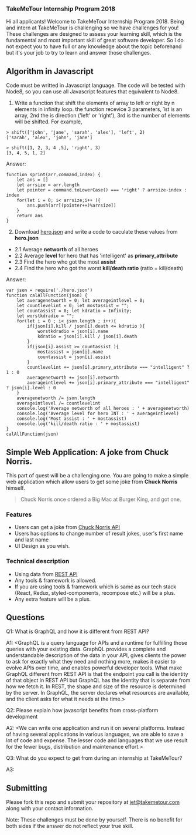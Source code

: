 ### TakeMeTour Internship Program 2018

Hi all applicants! Welcome to TakeMeTour Internship Program 2018. Being and intern at TakeMeTour is challenging so we have challenges for you! These challenges are designed to assess your learning skill, which is the fundamental and most important skill of great software developer. So I do not expect you to have full or any knowledge about the topic beforehand but it's your job to try to learn and answer those challenges.

## Algorithm in Javascript
Code must be writted in Javascript language. The code will be tested with Node8, so you can use all Javascript features that equivalent to Node8.

1. Write a function that shift the elements of array to left or right by n elements in infinity loop. the function recevice 3 parameters, 1st is an array, 2nd the is direction ('left' or 'right'), 3rd is the number of elements will be shifted. For example,
```
> shift(['john', 'jane', 'sarah', 'alex'], 'left', 2)
['sarah', 'alex', 'john', 'jane']

> shift([1, 2, 3, 4 ,5], 'right', 3)
[3, 4, 5, 1, 2]
```
Answer:
```
function sprint(arr,command,index) {
    let ans = []
    let arrsize = arr.length
    let pointer = command.toLowerCase() === 'right' ? arrsize-index : index
    for(let i = 0; i< arrsize;i++ ){
        ans.push(arr[(pointer++)%arrsize])
    }
    return ans
}
```
2. Download [hero.json](https://github.com/takemetour/job-quest-intern-2018/blob/master/hero.json) and write a code to caculate these values from **hero.json**
- 2.1 Average **networth** of all heroes
- 2.2 Average **level** for hero that has 'intelligent' as **primary_attribute**
- 2.3 Find the hero who got the most **assist**
- 2.4 Find the hero who got the worst **kill/death ratio** (ratio = kill/death)

Answer:
```
var json = require('./hero.json')
function calAllFunction(json) {
    let averagenetworth = 0; let averageintlevel = 0;
    let countlevelint = 0; let mostassist = "";
    let countassist = 0; let kdratio = Infinity;
    let worstkdradio = "";
    for(let i = 0 ; i< json.length ; i++){
        if(json[i].kill / json[i].death <= kdratio ){
            worstkdradio = json[i].name
            kdratio = json[i].kill / json[i].death 
        }
        if(json[i].assist >= countassist ){
            mostassist = json[i].name
            countassist = json[i].assist 
        }
        countlevelint += json[i].primary_attribute === "intelligent" ? 1 : 0
        averagenetworth += json[i].networth
        averageintlevel += json[i].primary_attribute === "intelligent" ? json[i].level : 0
    }
    averagenetworth /= json.length
    averageintlevel /= countlevelint
    console.log('Average networth of all heroes : ' + averagenetworth)
    console.log('Average level for hero INT : ' + averageintlevel)
    console.log('Most assist : ' + mostassist)
    console.log('kill/death ratio : ' + mostassist)
}
calAllFunction(json)
```

## Simple Web Application: A joke from Chuck Norris.

This part of quest will be a challenging one. You are going to make a simple web application which allow users to get some joke from **Chuck Norris** himself.

> Chuck Norris once ordered a Big Mac at Burger King, and got one.

### Features
- Users can get a joke from [Chuck Norris API](http://www.icndb.com/api/)
- Users has options to change number of result jokes, user's first name and last name
- UI Design as you wish.

### Technical description
- Using data from [REST API](http://www.icndb.com/api/)
- Any tools & framework is allowed.
- If you are using tools & framework which is same as our tech stack (React, Redux, styled-components, recompose etc.) will be a plus.
- Any extra feature will be a plus.

## Questions
Q1: What is GraphQL and how it is different from REST API?

A1: <GraphQL is a query language for APIs and a runtime for fulfilling those queries with your existing data. GraphQL provides a complete and understandable description of the data in your API, gives clients the power to ask for exactly what they need and nothing more, makes it easier to evolve APIs over time, and enables powerful developer tools. What make GraphQL different from REST API is that the endpoint you call is the identity of that object in REST API but GraphQL has the identity that is separate from how we fetch it. In REST, the shape and size of the resource is determined by the server. In GraphQL, the server declares what resources are available, and the client asks for what it needs at the time.>


Q2: Please explain how javascript benefits from cross-platform development

A2: <We can write one application and run it on several platforms. Instead of having several applications in various languages, we are able to save a lot of code and expense. The lesser code and languages that we use result for the fewer bugs, distribution and maintenance effort.>

Q3: What do you expect to get from during an internship at TakeMeTour?

A3: <Learn everything about web development and get an experience in the internship at TakeMeTour.>

## Submitting

Please fork this repo and submit your repository at jet@takemetour.com along with your contact information.

Note: These challenges must be done by yourself. There is no benefit for both sides if the answer do not reflect your true skill.
